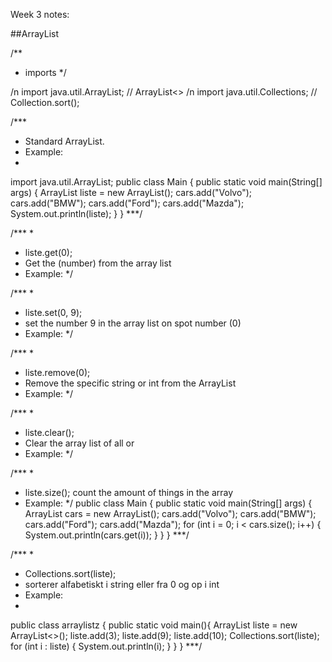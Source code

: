 Week 3 notes:

##ArrayList

/**
 * imports
 */

/n import java.util.ArrayList; // ArrayList<>
/n import java.util.Collections; // Collection.sort();

 /***
 * Standard ArrayList.
 * Example:
 *
 import java.util.ArrayList;
  public class Main {
    public static void main(String[] args) {
      ArrayList<String> liste = new ArrayList<String>();
      cars.add("Volvo");
      cars.add("BMW");
      cars.add("Ford");
      cars.add("Mazda");
      System.out.println(liste);
    }
  }
 ***/

 /***
 *
 * liste.get(0);
 * Get the (number) from the array list
 * Example:
 */ 

  
 /***
 *
 * liste.set(0, 9);
 * set the number 9 in the array list on spot number (0)
 * Example:
 */

 /***
 *
 * liste.remove(0);
 * Remove the specific string or int from the ArrayList
 * Example:
 */ 

 /***
 *
 * liste.clear();
 * Clear the array list of all <integer> or <String>
 * Example:
 */ 


  
 /***
 *
 * liste.size(); count the amount of things in the array
 * Example:
 */ 
 public class Main {
  public static void main(String[] args) {
    ArrayList<String> cars = new ArrayList<String>();
    cars.add("Volvo");
    cars.add("BMW");
    cars.add("Ford");
    cars.add("Mazda");
    for (int i = 0; i < cars.size(); i++) {
      System.out.println(cars.get(i));
    }
  }
}
 ***/


 /***
 *
 * Collections.sort(liste);                                    
 * sorterer alfabetiskt i string eller fra 0 og op i int
 * Example:
 *                                   
 public class arraylistz {
    public static void main(){
        ArrayList<Integer> liste = new ArrayList<>();
        liste.add(3);
        liste.add(9);
        liste.add(10);
        Collections.sort(liste);
        for (int i : liste) {
          System.out.println(i);
        }
    }
}
 ***/
